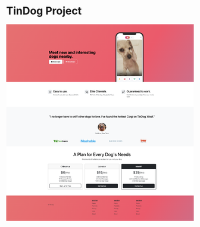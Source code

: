 # TinDog Project

![Screenshot of the site](./images/tindog.png "TinDog")

<!-- HINT: To figure out which Bootstrap components/snippets are used. Refer to the PDF below:
https://github.com/appbrewery/tindog/blob/main/Bootstrap-snippets.pdf -->

